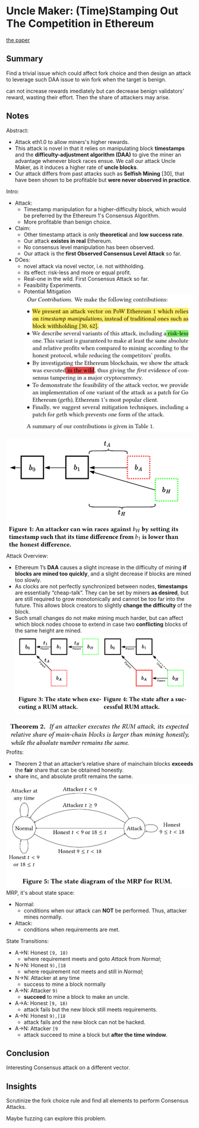 # Uncle Maker: (Time)Stamping Out The Competition in Ethereum
[the paper](https://dl.acm.org/doi/pdf/10.1145/3576915.3616674)

## Summary
Find a trivial issue which could affect fork choice and then design an attack to leverage such DAA issue to win fork when the target is benign.

can not increase rewards imediately but can decrease benign validators' reward, wasting their effort. Then the share of attackers may arise.

## Notes
Abstract:
- Attack eth1.0 to allow miners's higher rewards.
- This attack is novel in that it relies on manipulating block **timestamps** and the **difficulty-adjustment algorithm (DAA)** to give the miner an advantage whenever block races ensue. We call our attack Uncle Maker, as it induces a higher rate of **uncle blocks**.
- Our attack differs from past attacks such as **Selfish Mining** [30], that have been shown to be profitable but **were never observed in practice**.

Intro:
- Attack:
    - Timestamp manipulation for a higher-difficulty block, which would be preferred by the Ethereum 1's Consensus Algorithm.
    - More profitable than benign choice.
- Claim:
    - Other timestamp attack is only **theoretical** and **low success rate**.
    - Our attack **existes in real** Ethereum.
    - No consensus level manipulation has been observed. 
    - Our attack is the **first Observed Consensus Level Attack** so far.
- DOes:
    - novel attack via novel vector, i.e. not withholding.
    - its effect: risk-less and more or equal profit.
    - Real-one in the wild. First Consensus Attack so far.
    - Feasibility Experiments.
    - Potential Mitigation
![contributions](image.png)


![Attack](image-1.png)
Attack Overview:
- Ethereum 1’s **DAA** causes a slight increase in the difficulty of mining **if blocks are mined too quickly**, and a slight decrease if blocks are mined too slowly. 
- As clocks are not perfectly synchronized between nodes, **timestamps** are essentially “cheap-talk”. They can be set by miners **as desired**, but are still required to grow monotonically and cannot be too far into the future. This allows block creators to slightly **change the difficulty** of the block. 
-  Such small changes do not make mining much harder, but can affect which block nodes choose to extend in case two **conflicting** blocks of the same height are mined. 
![RUM Attack](image-2.png)


![Theorem 2](image-3.png)
Profits:
- Theorem 2 that an attacker’s relative share of mainchain blocks **exceeds** the **fair** share that can be obtained honestly.
- share inc, and absolute profit remains the same.


![MRP](image-4.png)
MRP, it's about state space:
- Normal:
    - conditions when our attack can **NOT** be performed. Thus, attacker mines normally.
- Attack:
    - conditions when requirements are met.

State Transitions:
- A->N: Honest `[9, 18)`
    - where requirement meets and goto *Attack* from *Normal*;
- N->N: Honest `9),[18`
    - where requirement not meets and still in *Normal*;
- N->N: Attacker at any time
    - success to mine a block normally
- A->N: Attacker `9)`
    - **succeed** to mine a block to make an uncle.
- A->A: Honest `[9, 18)`
    - attack fails but the new block still meets requirements.
- A->N: Honest `9),[18`
    - attack fails and the new block can not be hacked.
- A->N: Attacker `[9`
    - attack succeed to mine a block but **after the time window**.

## Conclusion
Interesting Consensus attack on a different vector.

## Insights
Scrutinize the fork choice rule and find all elements to perform Consensus Attacks.

Maybe fuzzing can explore this problem.